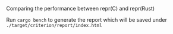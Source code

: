 Comparing the performance between repr(C) and repr(Rust)

Run `cargo bench` to generate the report which will be saved under
`./target/criterion/report/index.html`
